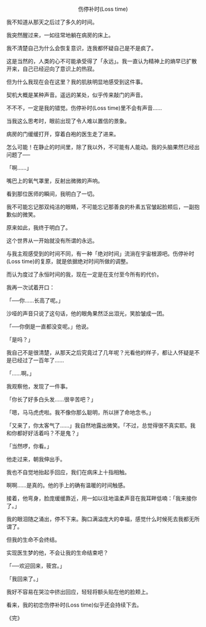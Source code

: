 <p align="center">伤停补时(Loss time)</p>

我不知道从那天之后过了多久的时间。

我突然醒过来，一如往常地躺在病房的床上。

我不清楚自己为什么会恢复意识，连我都怀疑自己是不是疯了。

这是当然的，人类的心不可能承受得了「永远」。我一直认为精神上的熵早已扩散开来，自己已经迎向了意识上的热寂。

但为什么我现在会在这里？我的肌肤明显地感受到这件事。

契机大概是某种声音。遥远的某处，似乎传来敲门的声音。

不不不，一定是我的错觉。伤停补时(Loss time)里不会有声音……

当我这么思考时，眼前出现了令人难以置信的景象。

病房的门缓缓打开，穿着白袍的医生走了进来。

怎么可能！在静止的时间里，除了我以外，不可能有人能动。我的头脑果然已经出问题了──

「啊……」

嘴巴上的氧气罩里，反射出微微的声响。

看到那位医师的瞬间，我明白了一切。

我不可能忘记那双纯洁的眼睛，不可能忘记那善良的朴素五官皱起脸颊后，一副抱歉似的微笑。

原来如此，我终于明白了。

这个世界从一开始就没有所谓的永远。

与我主观感受到的时间不同，有一种「绝对时间」流淌在宇宙根源吧。伤停补时(Loss time)的复原，就是依据绝对时间所做的调整。

而认为度过了永恒时间的我，现在一定是在支付至今所有的代价。

我再一次试着开口：

「──你……长高了呢。」

沙哑的声音只说了这句话，他的眼角果然泛出泪光，笑脸皱成一团。

「──你倒是一直都没变呢。」他说。

「是吗？」

我自己不是很清楚，从那天之后究竟过了几年呢？光看他的样子，都让人怀疑是不是已经过了一百年了……

「……啊。」

我观察他，发现了一件事。

「你长了好多白头发……很辛苦吧？」

「嗯，马马虎虎啦。我不像你那么聪明，所以拼了命地念书。」

「又来了，你太客气了……」我自然地露出微笑。「不过，总觉得很不真实耶。我和你都好好活着吗？不是鬼？」

「当然啰，你看。」

他走过来，朝我伸出手。

我也不自觉地抬起手回应，我们在病床上十指相触。

啊啊……是真的。他的手上的确有温暖的时间触感。

接着，他弯身，脸庞缓缓靠近，用一如以往地温柔声音在我耳畔低喃：「我来接你了。」

我的眼泪随之涌出，停不下来。胸口满溢庞大的幸福，感觉什么时候死去我都无所谓了。

但我的生命不会终结。

实现医生梦的他，不会让我的生命结束吧？

「──欢迎回来，筱宫。」

「我回来了。」

我好不容易在哭泣中挤出回应，轻轻将额头贴在他的脸颊上。

看来，我的初恋伤停补时(Loss time)似乎还会持续下去。

《完》

